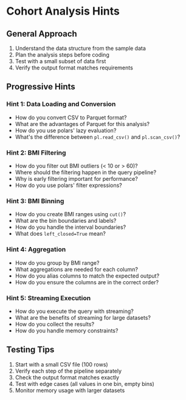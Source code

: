 # Cohort Analysis Hints

## General Approach
1. Understand the data structure from the sample data
2. Plan the analysis steps before coding
3. Test with a small subset of data first
4. Verify the output format matches requirements

## Progressive Hints

### Hint 1: Data Loading and Conversion
- How do you convert CSV to Parquet format?
- What are the advantages of Parquet for this analysis?
- How do you use polars' lazy evaluation?
- What's the difference between `pl.read_csv()` and `pl.scan_csv()`?

### Hint 2: BMI Filtering
- How do you filter out BMI outliers (< 10 or > 60)?
- Where should the filtering happen in the query pipeline?
- Why is early filtering important for performance?
- How do you use polars' filter expressions?

### Hint 3: BMI Binning
- How do you create BMI ranges using `cut()`?
- What are the bin boundaries and labels?
- How do you handle the interval boundaries?
- What does `left_closed=True` mean?

### Hint 4: Aggregation
- How do you group by BMI range?
- What aggregations are needed for each column?
- How do you alias columns to match the expected output?
- How do you ensure the columns are in the correct order?

### Hint 5: Streaming Execution
- How do you execute the query with streaming?
- What are the benefits of streaming for large datasets?
- How do you collect the results?
- How do you handle memory constraints?

## Testing Tips
1. Start with a small CSV file (100 rows)
2. Verify each step of the pipeline separately
3. Check the output format matches exactly
4. Test with edge cases (all values in one bin, empty bins)
5. Monitor memory usage with larger datasets 